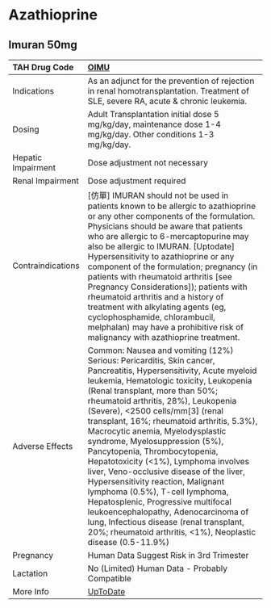 # Azathioprine

## Imuran 50mg

| TAH Drug Code      | [OIMU](https://www.tahsda.org.tw/drugs/hissearch.php?drug_code=OIMU)                                                                                                                                                                                                                                                                                                                                                                                                                                                                                                                                                                                                                                                                                                             |
|:-------------------|:---------------------------------------------------------------------------------------------------------------------------------------------------------------------------------------------------------------------------------------------------------------------------------------------------------------------------------------------------------------------------------------------------------------------------------------------------------------------------------------------------------------------------------------------------------------------------------------------------------------------------------------------------------------------------------------------------------------------------------------------------------------------------------|
| Indications        | As an adjunct for the prevention of rejection in renal homotransplantation. Treatment of SLE, severe RA, acute & chronic leukemia.                                                                                                                                                                                                                                                                                                                                                                                                                                                                                                                                                                                                                                               |
| Dosing             | Adult Transplantation initial dose 5 mg/kg/day, maintenance dose 1-4 mg/kg/day. Other conditions 1-3 mg/kg/day.                                                                                                                                                                                                                                                                                                                                                                                                                                                                                                                                                                                                                                                                  |
| Hepatic Impairment | Dose adjustment not necessary                                                                                                                                                                                                                                                                                                                                                                                                                                                                                                                                                                                                                                                                                                                                                    |
| Renal Impairment   | Dose adjustment required                                                                                                                                                                                                                                                                                                                                                                                                                                                                                                                                                                                                                                                                                                                                                         |
| Contraindications  | [仿單] IMURAN should not be used in patients known to be allergic to azathioprine or any other components of the formulation. Physicians should be aware that patients who are allergic to 6-mercaptopurine may also be allergic to IMURAN. [Uptodate] Hypersensitivity to azathioprine or any component of the formulation; pregnancy (in patients with rheumatoid arthritis [see Pregnancy Considerations]); patients with rheumatoid arthritis and a history of treatment with alkylating agents (eg, cyclophosphamide, chlorambucil, melphalan) may have a prohibitive risk of malignancy with azathioprine treatment.                                                                                                                                                       |
| Adverse Effects    | Common: Nausea and vomiting (12%) Serious: Pericarditis, Skin cancer, Pancreatitis, Hypersensitivity, Acute myeloid leukemia, Hematologic toxicity, Leukopenia (Renal transplant, more than 50%; rheumatoid arthritis, 28%), Leukopenia (Severe), <2500 cells/mm[3] (renal transplant, 16%; rheumatoid arthritis, 5.3%), Macrocytic anemia, Myelodysplastic syndrome, Myelosuppression (5%), Pancytopenia, Thrombocytopenia, Hepatotoxicity (<1%), Lymphoma involves liver, Veno-occlusive disease of the liver, Hypersensitivity reaction, Malignant lymphoma (0.5%), T-cell lymphoma, Hepatosplenic, Progressive multifocal leukoencephalopathy, Adenocarcinoma of lung, Infectious disease (renal transplant, 20%; rheumatoid arthritis, <1%), Neoplastic disease (0.5-11.9%) |
| Pregnancy          | Human Data Suggest Risk in 3rd Trimester                                                                                                                                                                                                                                                                                                                                                                                                                                                                                                                                                                                                                                                                                                                                         |
| Lactation          | No (Limited) Human Data - Probably Compatible                                                                                                                                                                                                                                                                                                                                                                                                                                                                                                                                                                                                                                                                                                                                    |
| More Info          | [UpToDate](https://www.uptodate.com/contents/azathioprine-drug-information)                                                                                                                                                                                                                                                                                                                                                                                                                                                                                                                                                                                                                                                                                                      |

